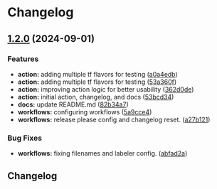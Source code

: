 # Changelog

## [1.2.0](https://github.com/jamcatbiz/do-tf/compare/v1.1.0...v1.2.0) (2024-09-01)


### Features

* **action:** adding multiple tf flavors for testing ([a0a4edb](https://github.com/jamcatbiz/do-tf/commit/a0a4edb9e9f2a8cc1fb25ea12bb1cec4b46992dc))
* **action:** adding multiple tf flavors for testing ([53a360f](https://github.com/jamcatbiz/do-tf/commit/53a360f7577c2ff6d23aabda4ec3db0140ef2bb4))
* **action:** improving action logic for better usability ([362d0de](https://github.com/jamcatbiz/do-tf/commit/362d0de33aad3c0e18a93d89db435283e15a1edb))
* **action:** initial action, changelog, and docs ([53bcd34](https://github.com/jamcatbiz/do-tf/commit/53bcd3437a7b51633d8a308bc98c94fdd605d566))
* **docs:** update README.md ([82b34a7](https://github.com/jamcatbiz/do-tf/commit/82b34a7cf4c1ae0eaf30820085e3a14bfbdc8e03))
* **workflows:** configuring workflows ([5a9cce4](https://github.com/jamcatbiz/do-tf/commit/5a9cce49b2e94f48bdf4e49334b0f65c04b52505))
* **workflows:** release please config and changelog reset. ([a27b121](https://github.com/jamcatbiz/do-tf/commit/a27b121c8d4986375fdfed6b13cdd4840bfe0261))


### Bug Fixes

* **workflows:** fixing filenames and labeler config. ([abfad2a](https://github.com/jamcatbiz/do-tf/commit/abfad2a4619bca9012c86c43807fffe2578b229c))

## Changelog
